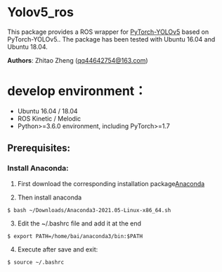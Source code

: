 # Yolov5_ros

This package provides a ROS wrapper for [PyTorch-YOLOv5](https://github.com/ultralytics/yolov5) based on PyTorch-YOLOv5.. The package has been tested with Ubuntu 16.04 and Ubuntu 18.04.

**Authors**: Zhitao Zheng (<qq44642754@163.com>)

# develop environment：
- Ubuntu 16.04 / 18.04
- ROS Kinetic / Melodic
- Python>=3.6.0 environment, including PyTorch>=1.7

## Prerequisites:

### Install Anaconda:

1. First download the corresponding installation package[Anaconda](https://www.anaconda.com/products/individual#linux)


2. Then install anaconda


```
$ bash ~/Downloads/Anaconda3-2021.05-Linux-x86_64.sh
```

3. Edit the ~/.bashrc file and add it at the end

```
$ export PATH=/home/bai/anaconda3/bin:$PATH
```

4. Execute after save and exit:

```
$ source ~/.bashrc
```
